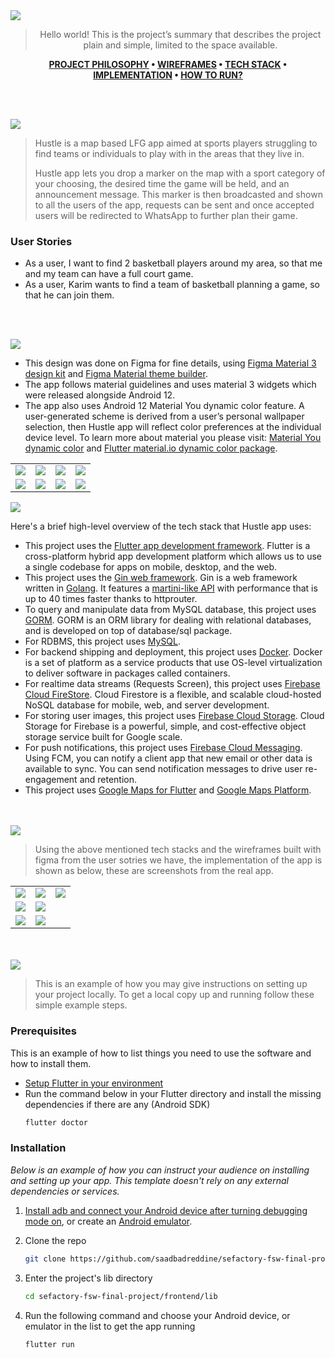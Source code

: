 <img src="./readme/title1.svg"/>

<div align="center">

> Hello world! This is the project’s summary that describes the project plain and simple, limited to the space available.

**[PROJECT PHILOSOPHY](#project-philosophy) • [WIREFRAMES](#wireframes) • [TECH STACK](#tech-stack) • [IMPLEMENTATION](#implementation) • [HOW TO RUN?](#how-to-run)**

</div>

<br><br>

<img src="./readme/title2.svg" id="project-philosophy"/>

> Hustle is a map based LFG app aimed at sports players struggling to find teams or individuals to play with in the areas that they live in.
>
> Hustle app lets you drop a marker on the map with a sport category of your choosing, the desired time the game will be held, and an announcement message. This marker is then broadcasted and shown to all the users of the app, requests can be sent and once accepted users will be redirected to WhatsApp to further plan their game.

### User Stories

- As a user, I want to find 2 basketball players around my area, so that me and my team can have a full court game.
- As a user, Karim wants to find a team of basketball planning a game, so that he can join them.

<br><br>

<img src="./readme/title3.svg" id="wireframes"/>

- This design was done on Figma for fine details, using [Figma Material 3 design kit](https://www.figma.com/community/file/1035203688168086460) and [Figma Material theme builder](https://www.figma.com/community/plugin/1034969338659738588/Material-Theme-Builder#:~:text=Dynamic%20color%20is%20an%20algorithmic,scheme%20that's%20accessible%20by%20default.).
- The app follows material guidelines and uses material 3 widgets which were released alongside Android 12.
- The app also uses Android 12 Material You dynamic color feature. A user-generated scheme is derived from a user’s personal wallpaper selection, then Hustle app will reflect color preferences at the individual device level. To learn more about material you please visit: [Material You dynamic color](https://m3.material.io/styles/color/dynamic-color/overview) and [Flutter material.io dynamic color package](https://pub.dev/packages/dynamic_color).

<table>
  <tr>
    <td><img src="readme/login.png" /></td>
    <td><img src="readme/map.png"/></td>
    <td><img src="readme/post_on_map.png"/></td>
    <td><img src="readme/map_post.png"/></td>
  </tr>
  <tr>
    <td><img src="readme/posts.png" /></td>
    <td><img src="readme/my_posts.png"/></td>
    <td><img src="readme/requests.png"/></td>
    <td><img src="readme/profile.png"/></td>
  </tr>
</table>

<img src="./readme/title4.svg" id="tech-stack"/>

Here's a brief high-level overview of the tech stack that Hustle app uses:

- This project uses the [Flutter app development framework](https://flutter.dev/). Flutter is a cross-platform hybrid app development platform which allows us to use a single codebase for apps on mobile, desktop, and the web.
- This project uses the [Gin web framework](https://github.com/gin-gonic/gin). Gin is a web framework written in [Golang](https://go.dev/). It features a [martini-like API](https://github.com/go-martini/martini) with performance that is up to 40 times faster thanks to httprouter.
- To query and manipulate data from MySQL database, this project uses [GORM](https://gorm.io/). GORM is an ORM library for dealing with relational databases, and is developed on top of database/sql package.
- For RDBMS, this project uses [MySQL](https://www.mysql.com/).
- For backend shipping and deployment, this project uses [Docker](https://www.docker.com/). Docker is a set of platform as a service products that use OS-level virtualization to deliver software in packages called containers.
- For realtime data streams (Requests Screen), this project uses [Firebase Cloud FireStore](https://firebase.google.com/docs/firestore). Cloud Firestore is a flexible, and scalable cloud-hosted NoSQL database for mobile, web, and server development.
- For storing user images, this project uses [Firebase Cloud Storage](https://firebase.google.com/docs/storage). Cloud Storage for Firebase is a powerful, simple, and cost-effective object storage service built for Google scale.
- For push notifications, this project uses [Firebase Cloud Messaging](https://firebase.google.com/docs/firestore). Using FCM, you can notify a client app that new email or other data is available to sync. You can send notification messages to drive user re-engagement and retention.
- This project uses [Google Maps for Flutter](https://pub.dev/packages/google_maps_flutter) and [Google Maps Platform](https://mapsplatform.google.com/).

<br><br>
<img src="./readme/title5.svg" id="implementation"/>

> Using the above mentioned tech stacks and the wireframes built with figma from the user sotries we have, the implementation of the app is shown as below, these are screenshots from the real app.

<table>
  <tr>
    <td><img src="readme/map.gif" /></td>
    <td><img src="readme/request.gif"/></td>
    <td><img src="readme/app_login.jpg"/></td>
  </tr>
    <tr>
    <td><img src="readme/profile.jpg"/></td>
    <td><img src="readme/edit_profile.jpg"/></td>
  </tr>
  <tr>
    <td><img src="readme/dynamiclight.jpg"/></td>
    <td><img src="readme/dynamic3.jpg"/></td>
  </tr>
</table>

<br><br>
<img src="./readme/title6.svg" id="how-to-run"/>

> This is an example of how you may give instructions on setting up your project locally.
> To get a local copy up and running follow these simple example steps.

### Prerequisites

This is an example of how to list things you need to use the software and how to install them.

- [Setup Flutter in your environment](https://docs.flutter.dev/get-started/install)
- Run the command below in your Flutter directory and install the missing dependencies if there are any (Android SDK)
  ```sh
  flutter doctor
  ```

### Installation

_Below is an example of how you can instruct your audience on installing and setting up your app. This template doesn't rely on any external dependencies or services._

1. [Install adb and connect your Android device after turning debugging mode on](https://www.xda-developers.com/install-adb-windows-macos-linux/), or create an [Android emulator](https://developer.android.com/studio/run/managing-avds).
2. Clone the repo
   ```sh
   git clone https://github.com/saadbadreddine/sefactory-fsw-final-project.git
   ```
3. Enter the project's lib directory

   ```sh
   cd sefactory-fsw-final-project/frontend/lib
   ```

4. Run the following command and choose your Android device, or emulator in the list to get the app running
   ```dart
   flutter run
   ```
